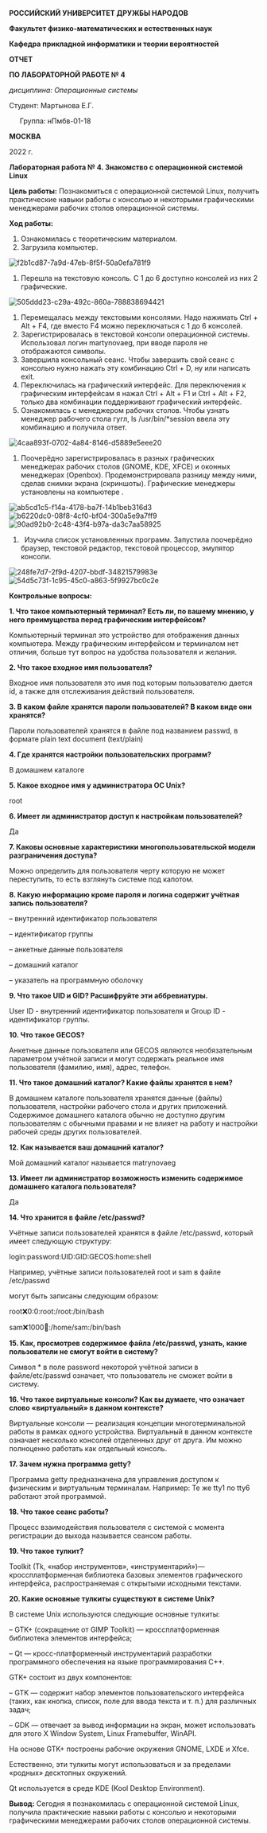 ﻿**РОССИЙСКИЙ УНИВЕРСИТЕТ ДРУЖБЫ НАРОДОВ**

**Факультет физико-математических и естественных наук**

**Кафедра прикладной информатики и теории вероятностей**





**ОТЧЕТ** 

**ПО ЛАБОРАТОРНОЙ РАБОТЕ № 	4**

*дисциплина:	Операционные системы*		 









Студент: Мартынова Е.Г.                                    

`	`Группа: нПмбв-01-18                                      







**МОСКВА**

2022 г.

**Лабораторная работа № 4. Знакомство с операционной системой Linux**

**Цель работы:** Познакомиться с операционной системой Linux, получить практические навыки работы с консолью и некоторыми графическими менеджерами рабочих столов операционной системы.

**Ход работы:**

1. Ознакомилась с теоретическим материалом.
1. Загрузила компьютер.

![](841b9f7f-6bb7-4596-8720-c7add7ca697d.001.jpeg "f2b1cd87-7a9d-47eb-8f5f-50a0efa781f9")

1. Перешла на текстовую консоль. С 1 до 6 доступно консолей из них 2 графические.

![](841b9f7f-6bb7-4596-8720-c7add7ca697d.002.jpeg "505ddd23-c29a-492c-860a-788838694421")

1. Перемещалась между текстовыми консолями. Надо нажимать Ctrl + Alt + F4, где вместо F4 можно переключаться с 1 до 6 консолей.
1. Зарегистрировалась в текстовой консоли операционной системы. Использовал логин martynovaeg, при вводе пароля не отображаются символы.
1. Завершила консольный сеанс. Чтобы завершить свой сеанс с консолью нужно нажать эту комбинацию Ctrl + D, ну или написать exit.
1. Переключилась на графический интерфейс. Для переключения к графическим интерфейсам я нажал Ctrl + Alt + F1 и Ctrl + Alt + F2, только два комбинации поддерживают графический интерфейс.
1. Ознакомилась с менеджером рабочих столов. Чтобы узнать менеджер рабочего стола гугл, ls /usr/bin/\*session  ввела эту комбинацию и получила ответ.

![](841b9f7f-6bb7-4596-8720-c7add7ca697d.003.jpeg "4caa893f-0702-4a84-8146-d5889e5eee20")

1. Поочерёдно зарегистрировалась в разных графических менеджерах рабочих столов (GNOME, KDE, XFCE) и оконных менеджерах (Openbox). Продемонстрировала разницу между ними, сделав снимки экрана (скриншоты). Графические менеджеры установлены на компьютере .

![](841b9f7f-6bb7-4596-8720-c7add7ca697d.004.jpeg "ab5cd1c5-f14a-4178-ba7f-14b1beb316d3")![](841b9f7f-6bb7-4596-8720-c7add7ca697d.005.jpeg "b6220dc0-08f8-4cf0-bf04-300a5e9a7ff9")![](841b9f7f-6bb7-4596-8720-c7add7ca697d.006.jpeg "90ad92b0-2c48-43f4-b97a-da3c7aa58925")

1. ` `Изучила список установленных программ. Запустила поочерёдно браузер, текстовой редактор, текстовой процессор, эмулятор консоли. 

![](841b9f7f-6bb7-4596-8720-c7add7ca697d.007.jpeg "248fe7d7-2f9d-4207-bbdf-34821579983e")![](841b9f7f-6bb7-4596-8720-c7add7ca697d.008.jpeg "54d5c73f-1c95-45c0-a863-5f9927bc0c2e")


**Контрольные вопросы:**

**1. Что такое компьютерный терминал? Есть ли, по вашему мнению, у него преимущества перед графическим интерфейсом?**

Компьютерный терминал это устройство для отображения данных компьютера. Между графическим интерфейсом и терминалом нет отличия, больше тут вопрос на удобства пользователя и желания.

**2. Что такое входное имя пользователя?**

Входное имя пользователя это имя под которым пользователю дается id, а также для отслеживания действий пользователя.

**3. В каком файле хранятся пароли пользователей? В каком виде они хранятся?**

Пароли пользователей хранятся в файле под названием passwd, в формате plain text document (text/plain)

**4. Где хранятся настройки пользовательских программ?**

В домашнем каталоге

**5. Какое входное имя у администратора ОС Unix?**

root

**6. Имеет ли администратор доступ к настройкам пользователей?**

Да

**7. Каковы основные характеристики многопользовательской модели разграничения доступа?**

Можно определить для пользователя черту которую не может переступить, то есть взглянуть системе под капотом.

**8. Какую информацию кроме пароля и логина содержит учётная запись пользователя?**

– внутренний идентификатор пользователя

– идентификатор группы

– анкетные данные пользователя

– домашний каталог

– указатель на программную оболочку

**9. Что такое UID и GID? Расшифруйте эти аббревиатуры.**

User ID - внутренний идентификатор пользователя и Group ID - идентификатор группы.

**10. Что такое GECOS?**

Анкетные данные пользователя или GECOS являются необязательным параметром учётной записи и могут содержать реальное имя пользователя (фамилию, имя), адрес, телефон.

**11. Что такое домашний каталог? Какие файлы хранятся в нем?**

В домашнем каталоге пользователя хранятся данные (файлы) пользователя, настройки рабочего стола и других приложений. Содержимое домашнего каталога обычно не доступно другим пользователям с обычными правами и не влияет на работу и настройки рабочей среды других пользователей.

**12. Как называется ваш домашний каталог?**

Мой домашний каталог называется matrynovaeg

**13. Имеет ли администратор возможность изменить содержимое домашнего каталога пользователя?**

Да

**14. Что хранится в файле /etc/passwd?**

Учётные записи пользователей хранятся в файле /etc/passwd, который имеет следующую структуру:

login:password:UID:GID:GECOS:home:shell

Например, учётные записи пользователей root и sam в файле /etc/passwd

могут быть записаны следующим образом:

root:x:0:0:root:/root:/bin/bash

sam:x:1000:100::/home/sam:/bin/bash

**15. Как, просмотрев содержимое файла /etc/passwd, узнать, какие пользователи не смогут войти в систему?**

Символ \* в поле password некоторой учётной записи в файле/etc/passwd означает, что пользователь не сможет войти в систему.

**16. Что такое виртуальные консоли? Как вы думаете, что означает слово «виртуальный» в данном контексте?**

Виртуальные консоли — реализация концепции многотерминальной работы в рамках одного устройства. Виртуальный в данном контексте означает несколько консолей отделенных друг от друга. Им можно полноценно работать как отдельный консоль.

**17. Зачем нужна программа getty?**

Программа getty предназначена для управления доступом к физическим и виртуальным терминалам. Например: Те же tty1 по tty6 работают этой программой.

**18. Что такое сеанс работы?**

Процесс взаимодействия пользователя с системой с момента регистрации до выхода называется сеансом работы.

**19. Что такое тулкит?**

Toolkit (Tk, «набор инструментов», «инструментарий»)— кроссплатформенная библиотека базовых элементов графического интерфейса, распространяемая с открытыми исходными текстами.

**20. Какие основные тулкиты существуют в системе Unix?**

В системе Unix используются следующие основные тулкиты:

– GTK+ (сокращение от GIMP Toolkit) — кроссплатформенная библиотека элементов интерфейса;

– Qt — кросс-платформенный инструментарий разработки программного обеспечения на языке программирования C++.

GTK+ состоит из двух компонентов:

– GTK — содержит набор элементов пользовательского интерфейса (таких, как кнопка, список, поле для ввода текста и т. п.) для различных задач;

– GDK — отвечает за вывод информации на экран, может использовать для этого X Window System, Linux Framebuffer, WinAPI.

На основе GTK+ построены рабочие окружения GNOME, LXDE и Xfce.

Естественно, эти тулкиты могут использоваться и за пределами «родных» десктопных окружений.

Qt используется в среде KDE (Kool Desktop Environment).

**Вывод:** Сегодня я познакомилась с операционной системой Linux, получила практические навыки работы с консолью и некоторыми графическими менеджерами рабочих столов операционной системы.
